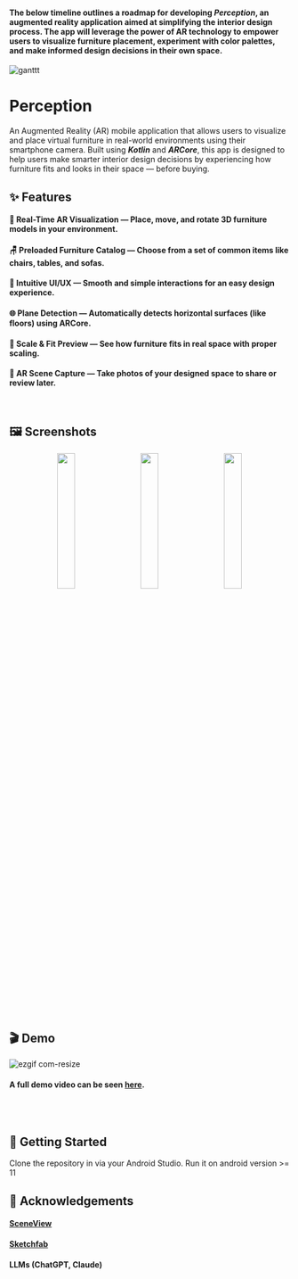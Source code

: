 #### The below timeline outlines a roadmap for developing *Perception*, an augmented reality application aimed at simplifying the interior design process. The app will leverage the power of AR technology to empower users to visualize furniture placement, experiment with color palettes, and make informed design decisions in their own space. 

![ganttt](https://github.com/user-attachments/assets/0ce5bac2-8eb9-4041-8b01-a75f37791427)


# Perception


An Augmented Reality (AR) mobile application that allows users to visualize and place virtual furniture in real-world environments using their smartphone camera. Built using ***Kotlin*** and ***ARCore***, this app is designed to help users make smarter interior design decisions by experiencing how furniture fits and looks in their space — before buying.

## ✨ Features

#### 📱 Real-Time AR Visualization — Place, move, and rotate 3D furniture models in your environment.

#### 🪑 Preloaded Furniture Catalog — Choose from a set of common items like chairs, tables, and sofas.

#### 🧭 Intuitive UI/UX — Smooth and simple interactions for an easy design experience.

#### 🌐 Plane Detection — Automatically detects horizontal surfaces (like floors) using ARCore.

#### 📏 Scale & Fit Preview — See how furniture fits in real space with proper scaling.

#### 📸 AR Scene Capture — Take photos of your designed space to share or review later.

<br>

## 🖼️ Screenshots

<p align="center">
  <img src="https://github.com/user-attachments/assets/814d0ca8-5e9a-4513-bb53-072098f98e10" width="25%" style="margin-right: 20px;" />
  <img src="https://github.com/user-attachments/assets/cec50a8d-5686-4bda-ac57-ef9d7ae8e0cc" width="25%" style="margin-right: 20px;" />
  <img src="https://github.com/user-attachments/assets/e1df7624-dc99-46fb-8d39-e0d56d2fcf61" width="25%" />
</p>
<br>

## 🎬 Demo

![ezgif com-resize](https://github.com/user-attachments/assets/e26014d6-63c0-44a1-abc2-380398a95037)

#### A full demo video can be seen [here](https://drive.google.com/file/d/1UnwS0sQoEUwNXy8foJAI9p7cZ7jGTe64/view?usp=sharing).  
<br><br>
## 🚀 Getting Started

Clone the repository in via your Android Studio.
Run it on android version >= 11



## 🙌 Acknowledgements

#### [SceneView](https://github.com/SceneView/sceneview-android)

#### [Sketchfab](https://sketchfab.com/) 

#### LLMs (ChatGPT, Claude)
